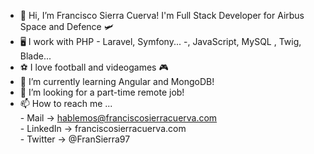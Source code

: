 - 👋 Hi, I’m Francisco Sierra Cuerva! I'm Full Stack Developer for Airbus Space and Defence 🛩
- 🖥 I work with PHP - Laravel, Symfony... -, JavaScript, MySQL , Twig, Blade... 
- ⚽ I love football and videogames 🎮
- 🌱 I’m currently learning Angular and MongoDB!
- 💞️ I’m looking for a part-time remote job!
- 📫 How to reach me ... </br>
          - Mail -> hablemos@franciscosierracuerva.com</br>
          - LinkedIn -> franciscosierracuerva.com</br>
          - Twitter -> @FranSierra97</br>
       

<!---
fransierra97/fransierra97 is a ✨ special ✨ repository because its `README.md` (this file) appears on your GitHub profile.
You can click the Preview link to take a look at your changes.
--->
